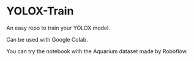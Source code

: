 # YOLOX-Train
An easy repo to train your YOLOX model.

Can be used with Google Colab.

You can try the notebook with the Aquarium dataset made by Roboflow.
